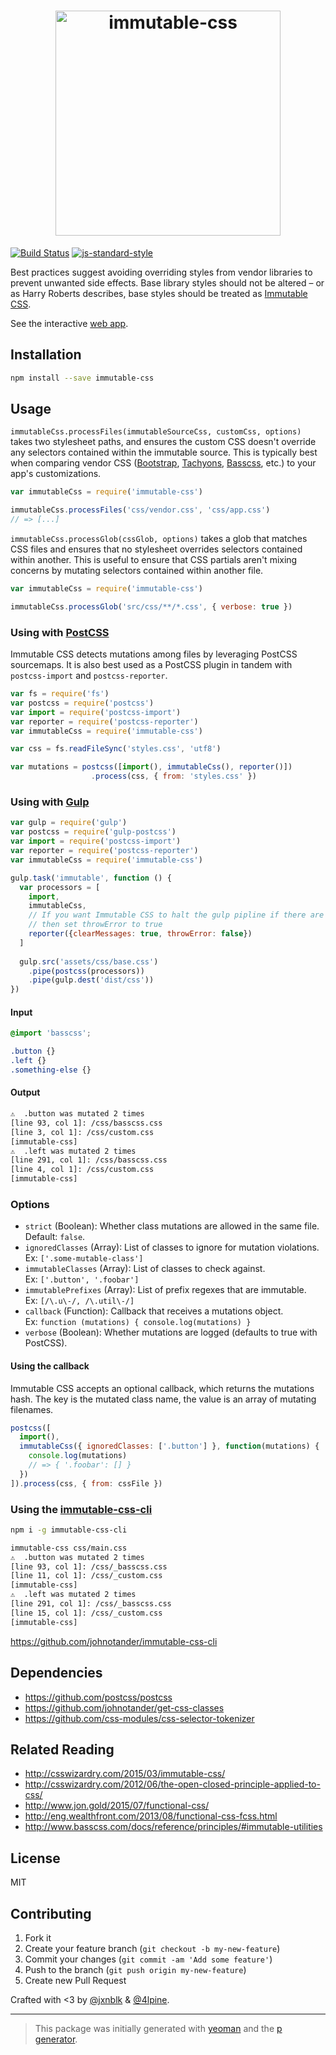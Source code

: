 <h1 align="center">
  <img width="360" src="https://rawgit.com/johnotander/immutable-css/master/media/logo.png" alt="immutable-css">
</h1>

[![Build Status](https://secure.travis-ci.org/johnotander/immutable-css.png?branch=master)](https://travis-ci.org/johnotander/immutable-css) [![js-standard-style](https://img.shields.io/badge/code%20style-standard-brightgreen.svg?style=flat)](https://github.com/feross/standard)

Best practices suggest avoiding overriding styles from vendor libraries to prevent unwanted side effects. Base library styles should not be altered – or as Harry Roberts describes, base styles should be treated as [Immutable CSS](http://csswizardry.com/2015/03/immutable-css/).

See the interactive [web app](http://immutablecss.com).

## Installation

```bash
npm install --save immutable-css
```

## Usage

`immutableCss.processFiles(immutableSourceCss, customCss, options)` takes two stylesheet paths, and ensures the custom CSS doesn't override any selectors contained within the immutable source.
This is typically best when comparing vendor CSS ([Bootstrap](http://getbootstrap.com), [Tachyons](http://tachyons.io), [Basscss](http://basscss.com), etc.) to your app's customizations.

```js
var immutableCss = require('immutable-css')

immutableCss.processFiles('css/vendor.css', 'css/app.css')
// => [...]

```

`immutableCss.processGlob(cssGlob, options)` takes a glob that matches CSS files and ensures that no stylesheet overrides selectors contained within another.
This is useful to ensure that CSS partials aren't mixing concerns by mutating selectors contained within another file.

```js
var immutableCss = require('immutable-css')

immutableCss.processGlob('src/css/**/*.css', { verbose: true })
```

### Using with [PostCSS](https://github.com/postcss/postcss)

Immutable CSS detects mutations among files by leveraging PostCSS sourcemaps. It is also best used as a PostCSS plugin in tandem with `postcss-import` and `postcss-reporter`.

```js
var fs = require('fs')
var postcss = require('postcss')
var import = require('postcss-import')
var reporter = require('postcss-reporter')
var immutableCss = require('immutable-css')

var css = fs.readFileSync('styles.css', 'utf8')

var mutations = postcss([import(), immutableCss(), reporter()])
                  .process(css, { from: 'styles.css' })
```

### Using with [Gulp](http://gulpjs.com)

```js
var gulp = require('gulp')
var postcss = require('gulp-postcss')
var import = require('postcss-import')
var reporter = require('postcss-reporter')
var immutableCss = require('immutable-css')

gulp.task('immutable', function () {
  var processors = [
    import,
    immutableCss,
    // If you want Immutable CSS to halt the gulp pipline if there are any warnings
    // then set throwError to true
    reporter({clearMessages: true, throwError: false})
  ]
  
  gulp.src('assets/css/base.css')
    .pipe(postcss(processors))
    .pipe(gulp.dest('dist/css'))
})
```

#### Input

```css
@import 'basscss';

.button {}
.left {}
.something-else {}
```

#### Output

```sh
⚠  .button was mutated 2 times
[line 93, col 1]: /css/basscss.css
[line 3, col 1]: /css/custom.css
[immutable-css]
⚠  .left was mutated 2 times
[line 291, col 1]: /css/basscss.css
[line 4, col 1]: /css/custom.css
[immutable-css]
```

### Options

* `strict` (Boolean): Whether class mutations are allowed in the same file. Default: `false`.
* `ignoredClasses` (Array): List of classes to ignore for mutation violations. <br>Ex: `['.some-mutable-class']`
* `immutableClasses` (Array): List of classes to check against. <br>Ex: `['.button', '.foobar']`
* `immutablePrefixes` (Array): List of prefix regexes that are immutable. <br>Ex: `[/\.u\-/, /\.util\-/]`
* `callback` (Function): Callback that receives a mutations object. <br>Ex: `function (mutations) { console.log(mutations) }`
* `verbose` (Boolean): Whether mutations are logged (defaults to true with PostCSS).

#### Using the callback

Immutable CSS accepts an optional callback, which returns the mutations hash. The key is the mutated class name, the value is an array of mutating filenames.

```js
postcss([
  import(),
  immutableCss({ ignoredClasses: ['.button'] }, function(mutations) {
    console.log(mutations)
    // => { '.foobar': [] }
  })
]).process(css, { from: cssFile })
```

### Using the [immutable-css-cli](https://github.com/johnotander/immutable-css-cli)

```sh
npm i -g immutable-css-cli
```

```sh
immutable-css css/main.css
⚠  .button was mutated 2 times
[line 93, col 1]: /css/_basscss.css
[line 11, col 1]: /css/_custom.css
[immutable-css]
⚠  .left was mutated 2 times
[line 291, col 1]: /css/_basscss.css
[line 15, col 1]: /css/_custom.css
[immutable-css]
```

<https://github.com/johnotander/immutable-css-cli>

## Dependencies

* <https://github.com/postcss/postcss>
* <https://github.com/johnotander/get-css-classes>
* <https://github.com/css-modules/css-selector-tokenizer>

## Related Reading

* <http://csswizardry.com/2015/03/immutable-css/>
* <http://csswizardry.com/2012/06/the-open-closed-principle-applied-to-css/>
* <http://www.jon.gold/2015/07/functional-css/>
* <http://eng.wealthfront.com/2013/08/functional-css-fcss.html>
* <http://www.basscss.com/docs/reference/principles/#immutable-utilities>

## License

MIT

## Contributing

1. Fork it
2. Create your feature branch (`git checkout -b my-new-feature`)
3. Commit your changes (`git commit -am 'Add some feature'`)
4. Push to the branch (`git push origin my-new-feature`)
5. Create new Pull Request

Crafted with <3 by [@jxnblk](https://twitter.com/jxnblk) & [@4lpine](https://twitter.com/4lpine).

***

> This package was initially generated with [yeoman](http://yeoman.io) and the [p generator](https://github.com/johnotander/generator-p.git).
